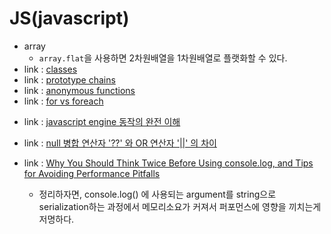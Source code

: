 # JS(javascript)

<!-- 2023.10.18 -->
- array
    - ```array.flat```을 사용하면 2차원배열을 1차원배열로 플랫화할 수 있다.
- link : [classes](https://developer.mozilla.org/en-US/docs/Web/JavaScript/Reference/Classes)
- link : [prototype chains](https://developer.mozilla.org/en-US/docs/Web/JavaScript/Inheritance_and_the_prototype_chain)
- link : [anonymous functions](https://www.javascripttutorial.net/javascript-anonymous-functions/)
- link : [for vs foreach](https://stackoverflow.com/questions/43031988/javascript-efficiency-for-vs-foreach)
<!-- 2023.10.09 -->
- link : [javascript engine 동작의 완전 이해](https://www.youtube.com/watch?v=8aGhZQkoFbQ)
<!-- 2023.10.07 -->
- link : [null 병합 연산자 '??' 와 OR 연산자 '||' 의 차이](https://bbaktaeho-95.tistory.com/48)

- link : [Why You Should Think Twice Before Using console.log, and Tips for Avoiding Performance Pitfalls](https://medium.com/@xiaweiliang94/why-you-should-think-twice-before-using-console-log-and-tips-for-avoiding-performance-pitfalls-1228efc27360)
    - 정리하자면, console.log() 에 사용되는 argument를 string으로 serialization하는 과정에서 메모리소요가 커져서 퍼포먼스에 영향을 끼치는게 저명하다.